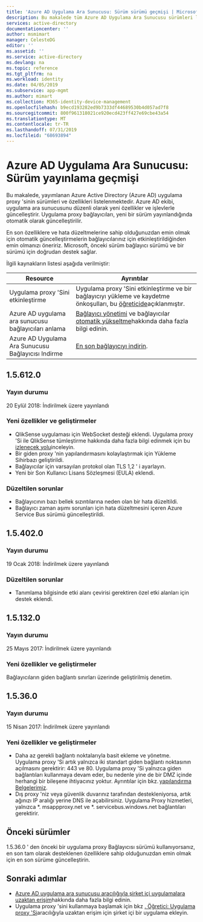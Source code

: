 ```yaml
---
title: 'Azure AD Uygulama Ara Sunucusu: Sürüm sürümü geçmişi | Microsoft Docs'
description: Bu makalede tüm Azure AD Uygulama Ara Sunucusu sürümleri listelenir ve yeni özellikler ve düzeltilen sorunlar açıklanmaktadır
services: active-directory
documentationcenter: ''
author: msmimart
manager: CelesteDG
editor: ''
ms.assetid: ''
ms.service: active-directory
ms.devlang: na
ms.topic: reference
ms.tgt_pltfrm: na
ms.workload: identity
ms.date: 04/05/2019
ms.subservice: app-mgmt
ms.author: mimart
ms.collection: M365-identity-device-management
ms.openlocfilehash: b9ecd193282ed9b7333df44689530b4d057ad7f8
ms.sourcegitcommit: 800f961318021ce920ecd423ff427e69cbe43a54
ms.translationtype: MT
ms.contentlocale: tr-TR
ms.lasthandoff: 07/31/2019
ms.locfileid: "68693894"
---
```

# <a name="azure-ad-application-proxy-version-release-history"></a>Azure AD Uygulama Ara Sunucusu: Sürüm yayınlama geçmişi
Bu makalede, yayımlanan Azure Active Directory (Azure AD) uygulama proxy 'sinin sürümleri ve özellikleri listelenmektedir. Azure AD ekibi, uygulama ara sunucusunu düzenli olarak yeni özellikler ve işlevlerle güncelleştirir. Uygulama proxy bağlayıcıları, yeni bir sürüm yayınlandığında otomatik olarak güncelleştirilir. 

En son özelliklere ve hata düzeltmelerine sahip olduğunuzdan emin olmak için otomatik güncelleştirmelerin bağlayıcılarınız için etkinleştirildiğinden emin olmanızı öneririz. Microsoft, önceki sürüm bağlayıcı sürümü ve bir sürümü için doğrudan destek sağlar.

İlgili kaynakların listesi aşağıda verilmiştir:

Resource |  Ayrıntılar
--------- | --------- |
Uygulama proxy 'Sini etkinleştirme | Uygulama proxy 'Sini etkinleştirme ve bir bağlayıcıyı yükleme ve kaydetme önkoşulları, bu [öğreticide](application-proxy-add-on-premises-application.md)açıklanmıştır.
Azure AD uygulama ara sunucusu bağlayıcıları anlama | [Bağlayıcı yönetimi](application-proxy-connectors.md) ve bağlayıcılar [otomatik yükseltme](application-proxy-connectors.md#automatic-updates)hakkında daha fazla bilgi edinin.
Azure AD Uygulama Ara Sunucusu Bağlayıcısı Indirme |  [En son bağlayıcıyı indirin](https://download.msappproxy.net/subscription/d3c8b69d-6bf7-42be-a529-3fe9c2e70c90/connector/download).

## <a name="156120"></a>1.5.612.0

### <a name="release-status"></a>Yayın durumu

20 Eylül 2018: İndirilmek üzere yayınlandı

### <a name="new-features-and-improvements"></a>Yeni özellikler ve geliştirmeler

- QlikSense uygulaması için WebSocket desteği eklendi. Uygulama proxy 'Si ile QlikSense tümleştirme hakkında daha fazla bilgi edinmek için bu [izlenecek yolu](application-proxy-qlik.md)inceleyin. 
- Bir giden proxy 'nin yapılandırmasını kolaylaştırmak için Yükleme Sihirbazı geliştirildi. 
- Bağlayıcılar için varsayılan protokol olan TLS 1,2 ' i ayarlayın. 
- Yeni bir Son Kullanıcı Lisans Sözleşmesi (EULA) eklendi.  

### <a name="fixed-issues"></a>Düzeltilen sorunlar

- Bağlayıcının bazı bellek sızıntılarına neden olan bir hata düzeltildi.
- Bağlayıcı zaman aşımı sorunları için hata düzeltmesini içeren Azure Service Bus sürümü güncelleştirildi.

## <a name="154020"></a>1.5.402.0

### <a name="release-status"></a>Yayın durumu

19 Ocak 2018: İndirilmek üzere yayınlandı

### <a name="fixed-issues"></a>Düzeltilen sorunlar

- Tanımlama bilgisinde etki alanı çevirisi gerektiren özel etki alanları için destek eklendi.

## <a name="151320"></a>1.5.132.0

### <a name="release-status"></a>Yayın durumu 

25 Mayıs 2017: İndirilmek üzere yayınlandı 

### <a name="new-features-and-improvements"></a>Yeni özellikler ve geliştirmeler 

Bağlayıcıların giden bağlantı sınırları üzerinde geliştirilmiş denetim. 

## <a name="15360"></a>1.5.36.0

### <a name="release-status"></a>Yayın durumu

15 Nisan 2017: İndirilmek üzere yayınlandı

### <a name="new-features-and-improvements"></a>Yeni özellikler ve geliştirmeler

- Daha az gerekli bağlantı noktalarıyla basit ekleme ve yönetme. Uygulama proxy 'Si artık yalnızca iki standart giden bağlantı noktasının açılmasını gerektirir: 443 ve 80. Uygulama proxy 'Si yalnızca giden bağlantıları kullanmaya devam eder, bu nedenle yine de bir DMZ içinde herhangi bir bileşene ihtiyacınız yoktur. Ayrıntılar için bkz. [yapılandırma Belgelerimiz](application-proxy-add-on-premises-application.md).  
- Dış proxy 'niz veya güvenlik duvarınız tarafından destekleniyorsa, artık ağınızı IP aralığı yerine DNS ile açabilirsiniz. Uygulama Proxy hizmetleri, yalnızca *. msappproxy.net ve *. servicebus.windows.net bağlantıları gerektirir.


## <a name="earlier-versions"></a>Önceki sürümler

1\.5.36.0 ' den önceki bir uygulama proxy Bağlayıcısı sürümü kullanıyorsanız, en son tam olarak desteklenen özelliklere sahip olduğunuzdan emin olmak için en son sürüme güncelleştirin.

## <a name="next-steps"></a>Sonraki adımlar
- [Azure AD uygulama ara sunucusu aracılığıyla şirket içi uygulamalara uzaktan erişim](application-proxy.md)hakkında daha fazla bilgi edinin.
- Uygulama proxy 'sini kullanmaya başlamak için bkz [. Öğretici: Uygulama proxy 'Si](application-proxy-add-on-premises-application.md)aracılığıyla uzaktan erişim için şirket içi bir uygulama ekleyin.
